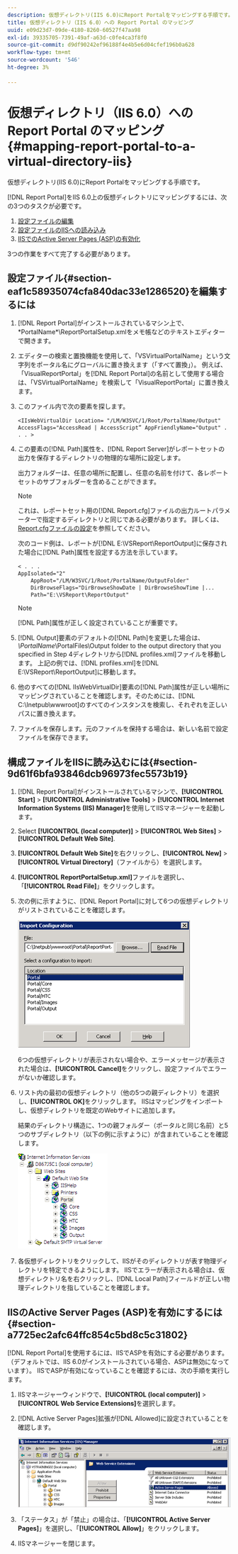 ```yaml
---
description: 仮想ディレクトリ(IIS 6.0)にReport Portalをマッピングする手順です。
title: 仮想ディレクトリ（IIS 6.0）への Report Portal のマッピング
uuid: e09d23d7-09de-4180-8260-60527f47aa98
exl-id: 39335705-7391-49af-a63d-c0fe4ca3f8f0
source-git-commit: d9df90242ef96188f4e4b5e6d04cfef196b0a628
workflow-type: tm+mt
source-wordcount: '546'
ht-degree: 3%

---
```


# 仮想ディレクトリ（IIS 6.0）への Report Portal のマッピング{#mapping-report-portal-to-a-virtual-directory-iis}

仮想ディレクトリ(IIS 6.0)にReport Portalをマッピングする手順です。

[!DNL Report Portal]をIIS 6.0上の仮想ディレクトリにマッピングするには、次の3つのタスクが必要です。

1. [設定ファイルの編集](../../../../home/c-rpt-oview/c-install-rpt-port/c-virtual-dir/c-map-rpt-port-vdir-6.md#section-eaf1c58935074cfa840dac33e1286520)
1. [設定ファイルのIISへの読み込み](../../../../home/c-rpt-oview/c-install-rpt-port/c-virtual-dir/c-map-rpt-port-vdir-6.md#section-9d61f6bfa93846dcb96973fec5573b19)
1. [IISでのActive Server Pages (ASP)の有効化](../../../../home/c-rpt-oview/c-install-rpt-port/c-virtual-dir/c-map-rpt-port-vdir-6.md#section-a7725ec2afc64ffc854c5bd8c5c31802)

3つの作業をすべて完了する必要があります。

## 設定ファイル{#section-eaf1c58935074cfa840dac33e1286520}を編集するには

1. [!DNL Report Portal]がインストールされているマシン上で、\*PortalName*\ReportPortalSetup.xmlをメモ帳などのテキストエディターで開きます。

1. エディターの検索と置換機能を使用して、「VSVirtualPortalName」という文字列をポータル名にグローバルに置き換えます（「すべて置換」）。 例えば、「VisualReportPortal」を[!DNL Report Portal]の名前として使用する場合は、「VSVirtualPortalName」を検索して「VisualReportPortal」に置き換えます。
1. このファイル内で次の要素を探します。

   ```
   <IIsWebVirtualDir Location= "/LM/W3SVC/1/Root/PortalName/Output" AccessFlags="AccessRead | AccessScript” AppFriendlyName="Output" . . . >
   ```

1. この要素の[!DNL Path]属性を、[!DNL Report Server]がレポートセットの出力を保存するディレクトリの物理的な場所に設定します。

   出力フォルダーは、任意の場所に配置し、任意の名前を付けて、各レポートセットのサブフォルダーを含めることができます。

   >[!NOTE]
   >
   >これは、レポートセット用の[!DNL Report.cfg]ファイルの出力ルートパラメーターで指定するディレクトリと同じである必要があります。 詳しくは、[Report.cfgファイルの設定](../../../../home/c-rpt-oview/c-admin-rpt/c-config-rpt-files.md#concept-cf4b95344fcb4c8c877db91e5f1d345d)を参照してください。

   次のコード例は、レポートが[!DNL E:\VSReport\ReportOutput]に保存された場合に[!DNL Path]属性を設定する方法を示しています。

   ```
   < . . . 
   AppIsolated="2" 
       AppRoot="/LM/W3SVC/1/Root/PortalName/OutputFolder" 
       DirBrowseFlags="DirBrowseShowDate | DirBrowseShowTime |...  
       Path="E:\VSReport\ReportOutput"
   ```

   >[!NOTE]
   >
   >[!DNL Path]属性が正しく設定されていることが重要です。

1. [!DNL Output]要素のデフォルトの[!DNL Path]を変更した場合は、*\PortalName*\PortalFiles\Output folder to the output directory that you specified in Step 4ディレクトリから[!DNL profiles.xml]ファイルを移動します。 上記の例では、[!DNL profiles.xml]を[!DNL E:\VSReport\ReportOutput]に移動します。

1. 他のすべての[!DNL IIsWebVirtualDir]要素の[!DNL Path]属性が正しい場所にマッピングされていることを確認します。そのためには、[!DNL C:\Inetpub\wwwroot]のすべてのインスタンスを検索し、それぞれを正しいパスに置き換えます。

1. ファイルを保存します。元のファイルを保持する場合は、新しい名前で設定ファイルを保存できます。

## 構成ファイルをIISに読み込むには{#section-9d61f6bfa93846dcb96973fec5573b19}

1. [!DNL Report Portal]がインストールされているマシンで、**[!UICONTROL Start]** > **[!UICONTROL Administrative Tools]** > **[!UICONTROL Internet Information Systems (IIS) Manager]**&#x200B;を使用してIISマネージャーを起動します。

1. Select **[!UICONTROL (local computer)]** > **[!UICONTROL Web Sites]** > **[!UICONTROL Default Web Site]**.

1. **[!UICONTROL Default Web Site]**&#x200B;を右クリックし、**[!UICONTROL New]** > **[!UICONTROL Virtual Directory]**（ファイルから）を選択します。

1. **[!UICONTROL ReportPortalSetup.xml]**&#x200B;ファイルを選択し、「**[!UICONTROL Read File]**」をクリックします。

1. 次の例に示すように、[!DNL Report Portal]に対して6つの仮想ディレクトリがリストされていることを確認します。

   ![](assets/rptPort_dia_VirDirs.png)

   6つの仮想ディレクトリが表示されない場合や、エラーメッセージが表示された場合は、**[!UICONTROL Cancel]**&#x200B;をクリックし、設定ファイルでエラーがないか確認します。

1. リスト内の最初の仮想ディレクトリ（他の5つの親ディレクトリ）を選択し、**[!UICONTROL OK]**&#x200B;をクリックします。 IISはマッピングをインポートし、仮想ディレクトリを既定のWebサイトに追加します。

   結果のディレクトリ構造に、1つの親フォルダー（ポータルと同じ名前）と5つのサブディレクトリ（以下の例に示すように）が含まれていることを確認します。

   ![](assets/rptPort_scrn_VirDirs_Installed.png)

1. 各仮想ディレクトリをクリックして、IISがそのディレクトリが表す物理ディレクトリを特定できるようにします。 IISでエラーが表示される場合は、仮想ディレクトリ名を右クリックし、[!DNL Local Path]フィールドが正しい物理ディレクトリを指していることを確認します。

## IISのActive Server Pages (ASP)を有効にするには{#section-a7725ec2afc64ffc854c5bd8c5c31802}

[!DNL Report Portal]を使用するには、IISでASPを有効にする必要があります。 （デフォルトでは、IIS 6.0がインストールされている場合、ASPは無効になっています）。 IISでASPが有効になっていることを確認するには、次の手順を実行します。

1. IISマネージャーウィンドウで、**[!UICONTROL (local computer)]** > **[!UICONTROL Web Service Extensions]**&#x200B;を選択します。
1. [!DNL Active Server Pages]拡張が[!DNL Allowed]に設定されていることを確認します。

   ![](assets/report_aspenable.png)

1. 「ステータス」が「禁止」の場合は、「**[!UICONTROL Active Server Pages]**」を選択し、「**[!UICONTROL Allow]**」をクリックします。
1. IISマネージャーを閉じます。
